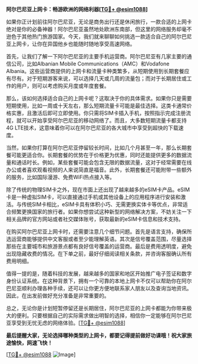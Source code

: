 **阿尔巴尼亚上网卡：畅游欧洲的网络利器[[TG💪+ @esim1088](https://t.me/s/esim1088)]**

如果你正计划前往阿尔巴尼亚，无论是商务出行还是休闲旅行，一款合适的上网卡绝对是你的必备神器！阿尔巴尼亚虽然地处欧洲东南部，但这里的网络服务却毫不逊色于其他热门旅游国家。今天，我们就来聊聊如何挑选一款适合自己的阿尔巴尼亚上网卡，让你在异国他乡也能随时随地享受高速网络。

首先，让我们了解一下阿尔巴尼亚的主要手机运营商。阿尔巴尼亚有几家主要的通信公司，比如Albanian Mobile Communications（AMC）和Vodafone Albania。这些运营商提供的上网卡和流量卡种类繁多，从短期使用到长期套餐应有尽有。对于短期游客来说，可以选择几天或几周的流量包；而对于长期居住或工作的用户，则可以考虑购买月度或年度套餐。

那么，该如何选择适合自己的上网卡呢？这取决于你的具体需求。如果你只是需要短期使用，比如一周或十天左右，那么短期流量卡可能是最佳选择。这类卡通常价格实惠，且激活后即可立即使用。你只需将SIM卡插入手机，按照指示完成注册流程，就可以开始享受阿尔巴尼亚的移动网络了。而且，大多数短期流量卡都支持4G LTE技术，这意味着你可以在阿尔巴尼亚的各大城市中享受到超快的下载速度。

当然，如果你打算在阿尔巴尼亚停留较长时间，比如几个月甚至一年，那么长期套餐可能更适合你。长期套餐的优势在于价格更为优惠，同时还能提供更多的数据流量和通话时长。例如，某些套餐可能会包含无限的数据流量，这对于经常需要在线办公或者喜欢观看视频的人来说简直是福音。此外，长期套餐还可能附带一些额外的服务，比如国际漫游、免费WiFi热点接入等。

除了传统的物理SIM卡之外，现在市面上还出现了越来越多的eSIM卡产品。eSIM卡是一种虚拟SIM卡，可以直接通过手机或其他设备上的应用程序进行安装和激活。与传统SIM卡相比，eSIM卡具有体积小巧、无需更换实体卡等优点，非常适合频繁更换国家的旅行者。如果你想尝试这种新型的网络解决方案，不妨关注一下相关品牌的官方网站或者社交媒体账号，获取最新的eSIM卡信息和技术支持。

在购买阿尔巴尼亚上网卡时，还需要注意几个细节问题。首先是语言支持，确保所选运营商能够提供中文客服或者至少能理解英语。其次是信号覆盖范围，尽量选择那些在主要城市和旅游景点都有良好信号覆盖的运营商。最后是费用透明度，避免出现隐藏收费的情况。在下单之前，最好仔细阅读相关条款，并咨询客服确认所有费用明细。

值得一提的是，随着科技的发展，越来越多的国家和地区开始推广电子签证和数字身份认证系统。在这种背景下，拥有一个可靠的本地上网卡不仅可以帮助你在阿尔巴尼亚顺利办理各种手续，还可以让你更方便地联系家人朋友以及查询当地资讯。因此，在出发前做好充分准备是非常重要的。

总之，无论你是计划短暂停留还是长期居住，阿尔巴尼亚的上网卡都能为你带来极大的便利。只要根据自己的实际需求做出明智的选择，相信你一定能够在阿尔巴尼亚享受到无忧无虑的网络体验。[[TG💪+ @esim1088](https://t.me/s/esim1088)]

**最后提醒大家，无论选择哪种类型的上网卡，都要记得提前做好功课哦！祝大家旅途愉快，网速飞快！** 

[[TG💪+ @esim1088](https://t.me/s/esim1088) ![Image](https://i.postimg.cc/4NQfJmqS/Snipaste-2025-05-13-00-14-12.png)]